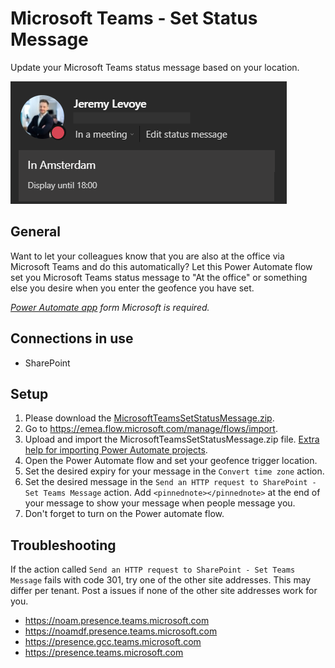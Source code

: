 # Microsoft Teams - Set Status Message
Update your Microsoft Teams status message based on your location.

![](/MicrosoftTeamsStatusMessage.png)

## General
Want to let your colleagues know that you are also at the office via Microsoft Teams and do this automatically?
Let this Power Automate flow set you Microsoft Teams status message to "At the office" or something else you desire when you enter the geofence you have set.

_[Power Automate app](https://emea.flow.microsoft.com/en-us/mobile/download/?src=banner) form Microsoft is required._

## Connections in use
* SharePoint

## Setup
1. Please download the [MicrosoftTeamsSetStatusMessage.zip](/../../raw/main/MicrosoftTeamsSetStatusMessage.zip).
2. Go to https://emea.flow.microsoft.com/manage/flows/import.
3. Upload and import the MicrosoftTeamsSetStatusMessage.zip file. [Extra help for importing Power Automate projects](/../../../MrAutomate33/blob/main/files/CreateConnectionsInImport.md).
4. Open the Power Automate flow and set your geofence trigger location.
5. Set the desired expiry for your message in the `Convert time zone` action.
6. Set the desired message in the `Send an HTTP request to SharePoint - Set Teams Message` action. Add `<pinnednote></pinnednote>` at the end of your message to show your message when people message you.
7. Don't forget to turn on the Power automate flow.

## Troubleshooting
If the action called `Send an HTTP request to SharePoint - Set Teams Message` fails with code 301, try one of the other site addresses. This may differ per tenant.
Post a issues if none of the other site addresses work for you.
* https://noam.presence.teams.microsoft.com
* https://noamdf.presence.teams.microsoft.com
* https://presence.gcc.teams.microsoft.com
* https://presence.teams.microsoft.com
